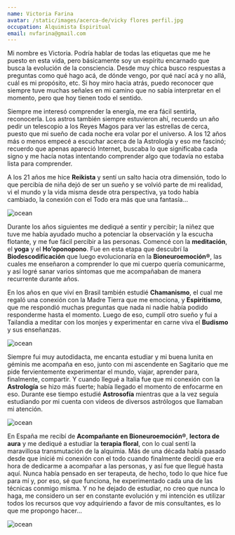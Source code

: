 ```yaml
---
name: Victoria Farina
avatar: /static/images/acerca-de/vicky flores perfil.jpg
occupation: Alquimista Espiritual
email: nvfarina@gmail.com
---
```


Mi nombre es Victoria. Podría hablar de todas las etiquetas que me he puesto en esta vida, pero básicamente soy un espíritu encarnado que busca la evolución de la consciencia. Desde muy chica busco respuestas a preguntas como qué hago acá, de dónde vengo, por qué nací acá y no allá, cuál es mi propósito, etc. Si hoy miro hacia atrás, puedo reconocer que siempre tuve muchas señales en mi camino que no sabía interpretar en el momento, pero que hoy tienen todo el sentido.

Siempre me interesó comprender la energía, me era fácil sentirla, reconocerla. Los astros también siempre estuvieron ahí, recuerdo un año pedir un telescopio a los Reyes Magos para ver las estrellas de cerca, puesto que mi sueño de cada noche era volar por el universo. A los 12 años más o menos empecé a escuchar acerca de la Astrología y eso me fascinó; recuerdo que apenas apareció Internet, buscaba lo que significaba cada signo y me hacía notas intentando comprender algo que todavía no estaba lista para comprender.

A los 21 años me hice **Reikista** y sentí un salto hacia otra dimensión, todo lo que percibía de niña dejó de ser un sueño y se volvió parte de mi realidad, vi el mundo y la vida misma desde otra perspectiva, ya todo había cambiado, la conexión con el Todo era más que una fantasía…


<Image alt="ocean" src="/static/images/acerca-de/energia.jpg" width={450} height={300} />


Durante los años siguientes me dediqué a sentir y percibir; la niñez que tuve me había ayudado mucho a potenciar la observación y la escucha flotante, y me fue fácil percibir a las personas. Comencé con la **meditación**, el **yoga** y el **Ho’oponopono**. Fue en esta etapa que descubrí la **Biodescodificación** que luego evolucionaría en la **Bioneuroemoción®**, las cuales me enseñaron a comprender lo que mi cuerpo quería comunicarme, y así logré sanar varios síntomas que me acompañaban de manera recurrente durante años. 

En los años en que viví en Brasil también estudié **Chamanismo**, el cual me regaló una conexión con la Madre Tierra que me emociona, y **Espiritismo**, que me respondió muchas preguntas que nada ni nadie había podido responderme hasta el momento. Luego de eso, cumplí otro sueño y fui a Tailandia a meditar con los monjes y experimentar en carne viva el **Budismo** y sus enseñanzas.


<Image alt="ocean" src="/static/images/acerca-de/CA6A1842.jpg" width={300} height={450} />

Siempre fui muy autodidacta, me encanta estudiar y mi buena lunita en géminis me acompaña en eso, junto con mi ascendente en Sagitario que me pide fervientemente experimentar el mundo, viajar, aprender para, finalmente, compartir. Y cuando llegué a Italia fue que mi conexión con la **Astrología** se hizo más fuerte; había llegado el momento de enfocarme en eso. Durante ese tiempo estudié **Astrosofía** mientras que a la vez seguía estudiando por mi cuenta con videos de diversos astrólogos que llamaban mi atención.


<Image alt="ocean" src="/static/images/acerca-de/zodiaco.jpg" width={450} height={300} />


En España me recibí de **Acompañante en Bioneuroemoción®**, **lectora de aura** y me dediqué a estudiar la **terapia floral**, con lo cual sentí la maravillosa transmutación de la alquimia. Más de una década había pasado desde que inicié mi conexión con el todo cuando finalmente decidí que era hora de dedicarme a acompañar a las personas, y así fue que llegué hasta aquí. Nunca había pensado en ser terapeuta, de hecho, todo lo que hice fue para mí y, por eso, sé que funciona, he experimentado cada una de las técnicas conmigo misma. Y no he dejado de estudiar, no creo que nunca lo haga, me considero un ser en constante evolución y mi intención es utilizar todos los recursos que voy adquiriendo a favor de mis consultantes, es lo que me propongo hacer...


<Image alt="ocean" src="/static/images/acerca-de/CA6A2281.jpg" width={450} height={300} />